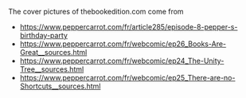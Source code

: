 The cover pictures of thebookedition.com come from

- https://www.peppercarrot.com/fr/article285/episode-8-pepper-s-birthday-party
- https://www.peppercarrot.com/fr/webcomic/ep26_Books-Are-Great__sources.html
- https://www.peppercarrot.com/fr/webcomic/ep24_The-Unity-Tree__sources.html
- https://www.peppercarrot.com/fr/webcomic/ep25_There-are-no-Shortcuts__sources.html
